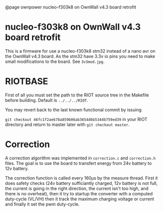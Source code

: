@page ownpower nucleo-f303k8 on OwnWall v4.3 board retrofit

# nucleo-f303k8 on OwnWall v4.3 board retrofit

This is a firmware for use a nucleo-f303k8 stm32 instead of a nano avr
on the OwnWall v4.3 board. As the stm32 have 3.3v io pins you need to
make small modifications to the board. See `3v3mod.jpg`.

# RIOTBASE

First of all you must set the path to the RIOT source tree in the
Makefile before building. Default is `../../../RIOT`.

You may revert back to the last known functional commit by issuing

`git checkout 46fc1f2ae678a859b06ab3654d6b5344b759ed39` in your RIOT
directory and return to master later with `git checkout master`.

# Correction

A correction algorithm was implemented in `correction.c` and
`correction.h` files. The goal is to use the board to transfert energy
from 24v battery to 12v battery.

The correction function is called every 160µs by the measure thread.
First it does safety checks (24v battery sufficiantly charged, 12v
battery is not full, the current is going in the right direction, the
current isn't too high, and there is no overheat), then it try to
startup the converter with a computed duty-cycle (VL/VH) then it track
the maximum charging voltage or current and finally it set the pwm
duty-cycle.


